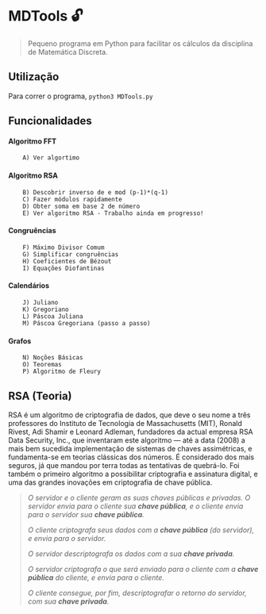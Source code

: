# MDTools :unlock:
> Pequeno programa em Python para facilitar os cálculos da disciplina de Matemática Discreta.

## Utilização

Para correr o programa, `python3 MDTools.py`

## Funcionalidades

#### Algoritmo FFT ####

        A) Ver algortimo

#### Algoritmo RSA ####

        B) Descobrir inverso de e mod (p-1)*(q-1)
        C) Fazer módulos rapidamente
        D) Obter soma em base 2 de número
        E) Ver algoritmo RSA - Trabalho ainda em progresso!

#### Congruências ####

        F) Máximo Divisor Comum
        G) Simplificar congruências
        H) Coeficientes de Bézout
        I) Equações Diofantinas

#### Calendários ####

        J) Juliano
        K) Gregoriano
        L) Páscoa Juliana
        M) Páscoa Gregoriana (passo a passo)

#### Grafos ####

        N) Noções Básicas
        O) Teoremas
        P) Algoritmo de Fleury

## RSA (Teoria)

RSA é um algoritmo de criptografia de dados, que deve o seu nome a três professores do Instituto de Tecnologia de Massachusetts (MIT), Ronald Rivest, Adi Shamir e Leonard Adleman, fundadores da actual empresa RSA Data Security, Inc., que inventaram este algoritmo — até a data (2008) a mais bem sucedida implementação de sistemas de chaves assimétricas, e fundamenta-se em teorias clássicas dos números. É considerado dos mais seguros, já que mandou por terra todas as tentativas de quebrá-lo. Foi também o primeiro algoritmo a possibilitar criptografia e assinatura digital, e uma das grandes inovações em criptografia de chave pública.

> _O servidor e o cliente geram as suas chaves públicas e privadas. O servidor envia para o cliente sua_ **_chave pública_**_, e o cliente
> envia para o servidor sua_ **_chave pública_**_._
> 
> _O cliente criptografa seus dados com a_ **_chave pública_** _(do servidor),_  _e envia para o servidor._
> 
> _O servidor descriptografa os dados com a sua_ **_chave privada_**_._
> 
> _O servidor criptografa o que será enviado para o cliente com a_ **_chave pública_** _do cliente, e envia para o cliente._
>
>_O cliente consegue, por fim, descriptografar o retorno do servidor, com sua_ **_chave privada_**_._


